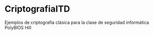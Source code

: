 # CriptografiaITD
Ejemplos de criptografía clásica para la clase de seguridad informática
PolyBIOS
Hill
